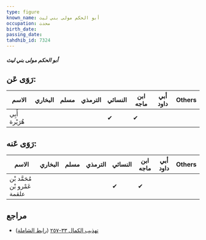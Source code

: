 ```yaml
---
type: figure
known_name: أبو الحكم مولى بني ليث
occupation: محدث
birth_date:
passing_date:
tahdhib_id: 7324
---
```

##### أبو الحكم مولى بني ليث

## رَوَى عَن:
| الاسم          | البخاري | مسلم | الترمذي | النسائي | ابن ماجه | أبي داود | Others |
| -------------- | ------- | ---- | ------- | ------- | -------- | -------- | ------ |
| أَبِي هُرَيْرة |         |      |         | ✔       | ✔        |          |        |
## رَوَى عَنه:
| الاسم                         | البخاري | مسلم | الترمذي | النسائي | ابن ماجه | أبي داود | Others |
| ----------------------------- | ------- | ---- | ------- | ------- | -------- | -------- | ------ |
| مُحَمَّد بْن عَمْرو بْن علقمة |         |      |         | ✔       | ✔        |          |        |
## مراجع
- [تهذيب الكمال ٣٣-٢٥٧](obsidian://open?vault=Tahdhib-al-Kamal&file=Figures/٧٣٢٤-أبو%20الحكم%20مولى%20بني%20ليث) ([رابط الشاملة](https://shamela.ws/book/3722/17928))